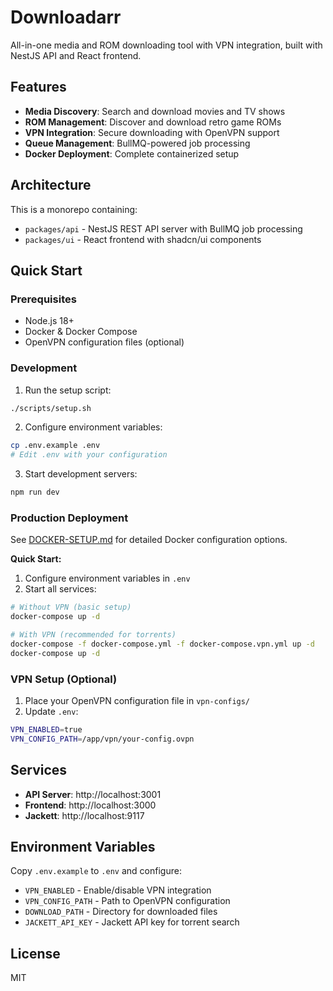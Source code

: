 # Downloadarr

All-in-one media and ROM downloading tool with VPN integration, built with NestJS API and React frontend.

## Features

- **Media Discovery**: Search and download movies and TV shows
- **ROM Management**: Discover and download retro game ROMs
- **VPN Integration**: Secure downloading with OpenVPN support
- **Queue Management**: BullMQ-powered job processing
- **Docker Deployment**: Complete containerized setup

## Architecture

This is a monorepo containing:

- `packages/api` - NestJS REST API server with BullMQ job processing
- `packages/ui` - React frontend with shadcn/ui components

## Quick Start

### Prerequisites

- Node.js 18+
- Docker & Docker Compose
- OpenVPN configuration files (optional)

### Development

1. Run the setup script:
```bash
./scripts/setup.sh
```

2. Configure environment variables:
```bash
cp .env.example .env
# Edit .env with your configuration
```

3. Start development servers:
```bash
npm run dev
```

### Production Deployment

See [DOCKER-SETUP.md](./DOCKER-SETUP.md) for detailed Docker configuration options.

**Quick Start:**

1. Configure environment variables in `.env`
2. Start all services:

```bash
# Without VPN (basic setup)
docker-compose up -d

# With VPN (recommended for torrents)
docker-compose -f docker-compose.yml -f docker-compose.vpn.yml up -d
docker-compose up -d
```

### VPN Setup (Optional)

1. Place your OpenVPN configuration file in `vpn-configs/`
2. Update `.env`:
```bash
VPN_ENABLED=true
VPN_CONFIG_PATH=/app/vpn/your-config.ovpn
```

## Services

- **API Server**: http://localhost:3001
- **Frontend**: http://localhost:3000
- **Jackett**: http://localhost:9117

## Environment Variables

Copy `.env.example` to `.env` and configure:

- `VPN_ENABLED` - Enable/disable VPN integration
- `VPN_CONFIG_PATH` - Path to OpenVPN configuration
- `DOWNLOAD_PATH` - Directory for downloaded files
- `JACKETT_API_KEY` - Jackett API key for torrent search

## License

MIT
